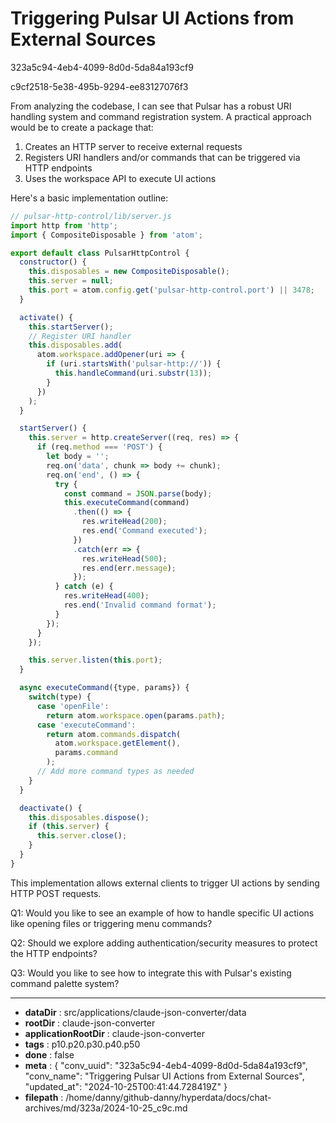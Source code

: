 # Triggering Pulsar UI Actions from External Sources

323a5c94-4eb4-4099-8d0d-5da84a193cf9

c9cf2518-5e38-495b-9294-ee83127076f3

 From analyzing the codebase, I can see that Pulsar has a robust URI handling system and command registration system. A practical approach would be to create a package that:

1. Creates an HTTP server to receive external requests
2. Registers URI handlers and/or commands that can be triggered via HTTP endpoints
3. Uses the workspace API to execute UI actions

Here's a basic implementation outline:

```javascript
// pulsar-http-control/lib/server.js
import http from 'http';
import { CompositeDisposable } from 'atom';

export default class PulsarHttpControl {
  constructor() {
    this.disposables = new CompositeDisposable();
    this.server = null;
    this.port = atom.config.get('pulsar-http-control.port') || 3478;
  }

  activate() {
    this.startServer();
    // Register URI handler
    this.disposables.add(
      atom.workspace.addOpener(uri => {
        if (uri.startsWith('pulsar-http://')) {
          this.handleCommand(uri.substr(13));
        }
      })
    );
  }

  startServer() {
    this.server = http.createServer((req, res) => {
      if (req.method === 'POST') {
        let body = '';
        req.on('data', chunk => body += chunk);
        req.on('end', () => {
          try {
            const command = JSON.parse(body);
            this.executeCommand(command)
              .then(() => {
                res.writeHead(200);
                res.end('Command executed');
              })
              .catch(err => {
                res.writeHead(500);
                res.end(err.message);
              });
          } catch (e) {
            res.writeHead(400);
            res.end('Invalid command format');
          }
        });
      }
    });

    this.server.listen(this.port);
  }

  async executeCommand({type, params}) {
    switch(type) {
      case 'openFile':
        return atom.workspace.open(params.path);
      case 'executeCommand':
        return atom.commands.dispatch(
          atom.workspace.getElement(),
          params.command
        );
      // Add more command types as needed
    }
  }

  deactivate() {
    this.disposables.dispose();
    if (this.server) {
      this.server.close();
    }
  }
}
```

This implementation allows external clients to trigger UI actions by sending HTTP POST requests.

Q1: Would you like to see an example of how to handle specific UI actions like opening files or triggering menu commands?

Q2: Should we explore adding authentication/security measures to protect the HTTP endpoints?

Q3: Would you like to see how to integrate this with Pulsar's existing command palette system?

---

* **dataDir** : src/applications/claude-json-converter/data
* **rootDir** : claude-json-converter
* **applicationRootDir** : claude-json-converter
* **tags** : p10.p20.p30.p40.p50
* **done** : false
* **meta** : {
  "conv_uuid": "323a5c94-4eb4-4099-8d0d-5da84a193cf9",
  "conv_name": "Triggering Pulsar UI Actions from External Sources",
  "updated_at": "2024-10-25T00:41:44.728419Z"
}
* **filepath** : /home/danny/github-danny/hyperdata/docs/chat-archives/md/323a/2024-10-25_c9c.md
